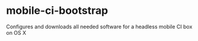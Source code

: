 # mobile-ci-bootstrap
Configures and downloads all needed software for a headless mobile CI box on OS X
